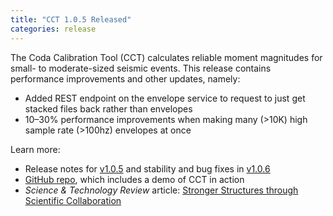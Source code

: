 ```yaml
---
title: "CCT 1.0.5 Released"
categories: release
---
```


The Coda Calibration Tool (CCT) calculates reliable moment magnitudes for small- to moderate-sized seismic events. This release contains performance improvements and other updates, namely:
- Added REST endpoint on the envelope service to request to just get stacked files back rather than envelopes
- 10–30% performance improvements when making many (>10K) high sample rate (>100hz) envelopes at once

Learn more:
- Release notes for [v1.0.5](https://github.com/LLNL/coda-calibration-tool/releases/tag/1.0.5) and stability and bug fixes in [v1.0.6](https://github.com/LLNL/coda-calibration-tool/releases/tag/1.0.6)
- [GitHub repo](https://github.com/LLNL/coda-calibration-tool), which includes a demo of CCT in action
- *Science & Technology Review* article: [Stronger Structures through Scientific Collaboration](https://str.llnl.gov/2018-10/gok)
